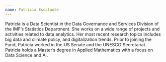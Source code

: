 ```yaml
---
name: Patricia Escalante
---
```

Patricia is a Data Scientist in the Data Governance and Services Division of
the IMF’s Statistics Department. She works on a wide range of projects and
activities related to data analytics. Her most recent research topics includes
big data and climate policy, and digitalization trends. Prior to joining the Fund,
Patricia worked in the US Senate and the UNESCO Secretariat. Patricia holds a
Master’s degree in Applied Mathematics with a focus on Data Science and AI.